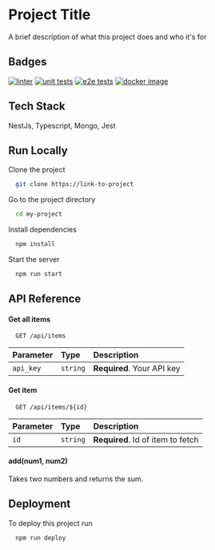 # Project Title

A brief description of what this project does and who it's for

## Badges

[![linter](https://github.com/wavilikhin/nest-api/actions/workflows/main-01-lint.yml/badge.svg)](https://github.com/wavilikhin/nest-api/actions/workflows/main-01-lint.yml)
[![unit tests](https://github.com/wavilikhin/nest-api/actions/workflows/main-02-unit-tests.yml/badge.svg)](https://github.com/wavilikhin/nest-api/actions/workflows/main-02-unit-tests.yml)
[![e2e tests](https://github.com/wavilikhin/nest-api/actions/workflows/main-03-e2e-tests.yml/badge.svg)](https://github.com/wavilikhin/nest-api/actions/workflows/main-03-e2e-tests.yml)
[![docker image](https://github.com/wavilikhin/nest-api/actions/workflows/main-04-docker.yml/badge.svg)](https://github.com/wavilikhin/nest-api/actions/workflows/main-04-docker.yml)

## Tech Stack

NestJs, Typescript, Mongo, Jest

## Run Locally

Clone the project

```bash
  git clone https://link-to-project
```

Go to the project directory

```bash
  cd my-project
```

Install dependencies

```bash
  npm install
```

Start the server

```bash
  npm run start
```

## API Reference

#### Get all items

```http
  GET /api/items
```

| Parameter | Type     | Description                |
| :-------- | :------- | :------------------------- |
| `api_key` | `string` | **Required**. Your API key |

#### Get item

```http
  GET /api/items/${id}
```

| Parameter | Type     | Description                       |
| :-------- | :------- | :-------------------------------- |
| `id`      | `string` | **Required**. Id of item to fetch |

#### add(num1, num2)

Takes two numbers and returns the sum.

## Deployment

To deploy this project run

```bash
  npm run deploy
```
